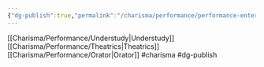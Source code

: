 ```yaml
---
{"dg-publish":true,"permalink":"/charisma/performance/performance-entertainer/"}
---
```


[[Charisma/Performance/Understudy\|Understudy]]
[[Charisma/Performance/Theatrics\|Theatrics]]
[[Charisma/Performance/Orator\|Orator]]
#charisma #dg-publish